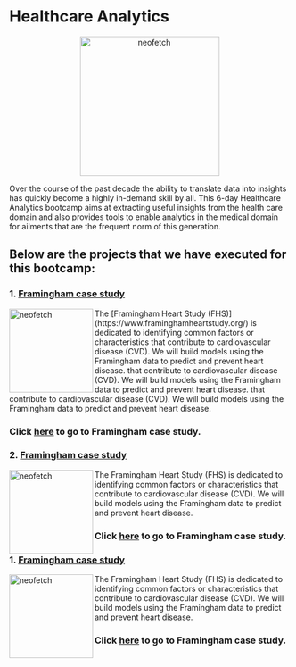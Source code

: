# Healthcare Analytics
<p align="center">
<img src="https://www.topbots.com/wp-content/uploads/2017/05/enlitic_global_healthcare_1600x700_web-1280x640.jpg" alt="neofetch" align="middle" height="250px">
</p>
Over the course of the past decade the ability to translate data into insights has quickly become a highly in-demand skill by all. This 6-day Healthcare Analytics bootcamp aims at extracting useful insights from the health care domain and also provides tools to enable analytics in the medical domain for ailments that are the frequent norm of this generation.

## Below are the projects that we have executed for this bootcamp:

### 1. [Framingham case study](https://github.com/Rajan316/healthcare-analytics/tree/master/Framingham)

<img src="https://www.news-medical.net/image.axd?picture=2017%2F9%2Fshutterstock_463602482.jpg" alt="neofetch" align="left" height="150px">
The [Framingham Heart Study (FHS)](https://www.framinghamheartstudy.org/) is dedicated to identifying common factors or characteristics that contribute to cardiovascular disease (CVD). We will build models using the Framingham data to predict and prevent heart disease.
that contribute to cardiovascular disease (CVD). We will build models using the Framingham data to predict and prevent heart disease.
that contribute to cardiovascular disease (CVD). We will build models using the Framingham data to predict and prevent heart disease.
<br />

### Click [here](https://github.com/Rajan316/healthcare-analytics/tree/master/Framingham) to go to Framingham case study.

### 2. [Framingham case study](https://github.com/Rajan316/healthcare-analytics/tree/master/Framingham)

<img src="https://www.news-medical.net/image.axd?picture=2017%2F9%2Fshutterstock_463602482.jpg" alt="neofetch" align="left" height="150px">
The Framingham Heart Study (FHS) is dedicated to identifying common factors or characteristics that contribute to cardiovascular disease (CVD). We will build models using the Framingham data to predict and prevent heart disease. <br />

### Click [here](https://github.com/Rajan316/healthcare-analytics/tree/master/Framingham) to go to Framingham case study.
### 1. [Framingham case study](https://github.com/Rajan316/healthcare-analytics/tree/master/Framingham)

<img src="https://www.news-medical.net/image.axd?picture=2017%2F9%2Fshutterstock_463602482.jpg" alt="neofetch" align="left" height="150px">
The Framingham Heart Study (FHS) is dedicated to identifying common factors or characteristics that contribute to cardiovascular disease (CVD). We will build models using the Framingham data to predict and prevent heart disease. <br />

### Click [here](https://github.com/Rajan316/healthcare-analytics/tree/master/Framingham) to go to Framingham case study.




